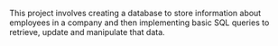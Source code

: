 This project involves creating a database to store information about employees in a company and 
then implementing basic SQL queries to retrieve, update and manipulate that data.
